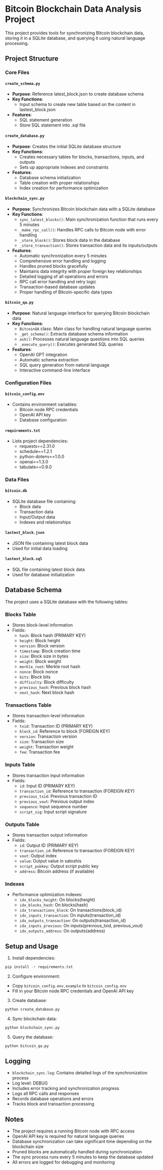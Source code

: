 # Bitcoin Blockchain Data Analysis Project

This project provides tools for synchronizing Bitcoin blockchain data, storing it in a SQLite database, and querying it using natural language processing.

## Project Structure

### Core Files

#### `create_schema.py`

- **Purpose**: Reference latest_block.json to create database schema
- **Key Functions**:
  - Input schema to create new table based on the content in lastest_block.json
- **Features**:
  - SQL statement generation
  - Store SQL statement into .sql file

#### `create_database.py`

- **Purpose**: Creates the initial SQLite database structure
- **Key Functions**:
  - Creates necessary tables for blocks, transactions, inputs, and outputs
  - Sets up appropriate indexes and constraints
- **Features**:
  - Database schema initialization
  - Table creation with proper relationships
  - Index creation for performance optimization

#### `blockchain_sync.py`

- **Purpose**: Synchronizes Bitcoin blockchain data with a SQLite database
- **Key Functions**:
  - `sync_latest_blocks()`: Main synchronization function that runs every 5 minutes
  - `_make_rpc_call()`: Handles RPC calls to Bitcoin node with error handling
  - `_store_block()`: Stores block data in the database
  - `_store_transaction()`: Stores transaction data and its inputs/outputs
- **Features**:
  - Automatic synchronization every 5 minutes
  - Comprehensive error handling and logging
  - Handles pruned blocks gracefully
  - Maintains data integrity with proper foreign key relationships
  - Detailed logging of all operations and errors
  - RPC call error handling and retry logic
  - Transaction-based database updates
  - Proper handling of Bitcoin-specific data types

#### `bitcoin_qa.py`

- **Purpose**: Natural language interface for querying Bitcoin blockchain data
- **Key Functions**:
  - `BitcoinQA` class: Main class for handling natural language queries
  - `_get_schema()`: Extracts database schema information
  - `ask()`: Processes natural language questions into SQL queries
  - `_execute_query()`: Executes generated SQL queries
- **Features**:
  - OpenAI GPT integration
  - Automatic schema extraction
  - SQL query generation from natural language
  - Interactive command-line interface

### Configuration Files

#### `bitcoin_config.env`

- Contains environment variables:
  - Bitcoin node RPC credentials
  - OpenAI API key
  - Database configuration

#### `requirements.txt`

- Lists project dependencies:
  - requests==2.31.0
  - schedule==1.2.1
  - python-dotenv==1.0.0
  - openai==1.3.0
  - tabulate==0.9.0

### Data Files

#### `bitcoin.db`

- SQLite database file containing:
  - Block data
  - Transaction data
  - Input/Output data
  - Indexes and relationships

#### `lastest_block.json`

- JSON file containing latest block data
- Used for initial data loading

#### `lastest_block.sql`

- SQL file containing latest block data
- Used for database initialization

## Database Schema

The project uses a SQLite database with the following tables:

### Blocks Table

- Stores block-level information
- Fields:
  - `hash`: Block hash (PRIMARY KEY)
  - `height`: Block height
  - `version`: Block version
  - `timestamp`: Block creation time
  - `size`: Block size in bytes
  - `weight`: Block weight
  - `merkle_root`: Merkle root hash
  - `nonce`: Block nonce
  - `bits`: Block bits
  - `difficulty`: Block difficulty
  - `previous_hash`: Previous block hash
  - `next_hash`: Next block hash

### Transactions Table

- Stores transaction-level information
- Fields:
  - `txid`: Transaction ID (PRIMARY KEY)
  - `block_id`: Reference to block (FOREIGN KEY)
  - `version`: Transaction version
  - `size`: Transaction size
  - `weight`: Transaction weight
  - `fee`: Transaction fee

### Inputs Table

- Stores transaction input information
- Fields:
  - `id`: Input ID (PRIMARY KEY)
  - `transaction_id`: Reference to transaction (FOREIGN KEY)
  - `previous_txid`: Previous transaction ID
  - `previous_vout`: Previous output index
  - `sequence`: Input sequence number
  - `script_sig`: Input script signature

### Outputs Table

- Stores transaction output information
- Fields:
  - `id`: Output ID (PRIMARY KEY)
  - `transaction_id`: Reference to transaction (FOREIGN KEY)
  - `vout`: Output index
  - `value`: Output value in satoshis
  - `script_pubkey`: Output script public key
  - `address`: Bitcoin address (if available)

### Indexes

- Performance optimization indexes:
  - `idx_blocks_height`: On blocks(height)
  - `idx_blocks_hash`: On blocks(hash)
  - `idx_transactions_block`: On transactions(block_id)
  - `idx_inputs_transaction`: On inputs(transaction_id)
  - `idx_outputs_transaction`: On outputs(transaction_id)
  - `idx_inputs_previous`: On inputs(previous_txid, previous_vout)
  - `idx_outputs_address`: On outputs(address)

## Setup and Usage

1. Install dependencies:

```bash
pip install -r requirements.txt
```

2. Configure environment:

- Copy `bitcoin_config.env.example` to `bitcoin_config.env`
- Fill in your Bitcoin node RPC credentials and OpenAI API key

3. Create database:

```bash
python create_database.py
```

4. Sync blockchain data:

```bash
python blockchain_sync.py
```

5. Query the database:

```bash
python bitcoin_qa.py
```

## Logging

- `blockchain_sync.log`: Contains detailed logs of the synchronization process
- Log level: DEBUG
- Includes error tracking and synchronization progress
- Logs all RPC calls and responses
- Records database operations and errors
- Tracks block and transaction processing

## Notes

- The project requires a running Bitcoin node with RPC access
- OpenAI API key is required for natural language queries
- Database synchronization can take significant time depending on the blockchain size
- Pruned blocks are automatically handled during synchronization
- The sync process runs every 5 minutes to keep the database updated
- All errors are logged for debugging and monitoring
